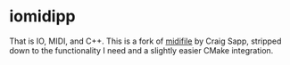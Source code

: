 # iomidipp

That is IO, MIDI, and C++.
This is a fork of [midifile](https://github.com/craigsapp/midifile) by Craig Sapp,
stripped down to the functionality I need and a slightly easier CMake integration.

